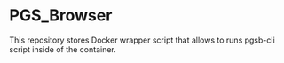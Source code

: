 # PGS_Browser
This repository stores Docker wrapper script that allows to runs pgsb-cli script inside of the container.
